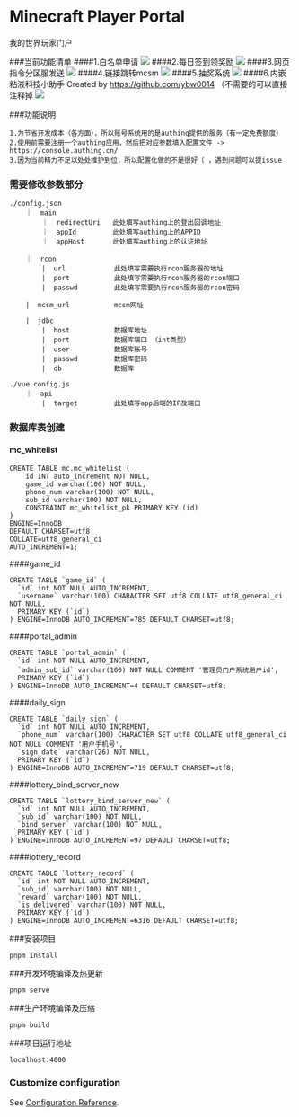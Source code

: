 # Minecraft Player Portal
我的世界玩家门户

###当前功能清单
####1.白名单申请
![](https://s3.bmp.ovh/imgs/2022/03/a515e27ec81457c8.png)
####2.每日签到领奖励
![](https://i.bmp.ovh/imgs/2022/03/06cc20ccbaa3cca8.png)
####3.网页指令分区服发送
![](https://i.bmp.ovh/imgs/2022/03/2aeb83c3bc4ad79f.png)
####4.链接跳转mcsm
![](https://i.bmp.ovh/imgs/2022/03/49b0b302f1cae65b.png)
####5.抽奖系统
![](https://i.bmp.ovh/imgs/2022/03/6f804b302d56f861.png)
####6.内嵌粘液科技小助手 Created by https://github.com/ybw0014
（不需要的可以直接注释掉
![](https://i.bmp.ovh/imgs/2022/03/521e665a2f1882e2.png)

###功能说明
```angular2html
1.为节省开发成本（各方面），所以账号系统用的是authing提供的服务（有一定免费额度）
2.使用前需要注册一个authing应用，然后把对应参数填入配置文件 -> https://console.authing.cn/
3.因为当前精力不足以处处维护到位，所以配置化做的不是很好（ ，遇到问题可以提issue
```


### 需要修改参数部分
```angular2html
./config.json
    ｜  main              
        ｜  redirectUri   此处填写authing上的登出回调地址
        ｜  appId         此处填写authing上的APPID
        ｜  appHost       此处填写authing上的认证地址

    ｜  rcon
        |  url            此处填写需要执行rcon服务器的地址
        |  port           此处填写需要执行rcon服务器的rcon端口
        |  passwd         此处填写需要执行rcon服务器的rcon密码

    |  mcsm_url           mcsm网址

    |  jdbc
        |  host           数据库地址
        |  port           数据库端口 （int类型）
        |  user           数据库账号
        |  passwd         数据库密码
        |  db             数据库

./vue.config.js
    ｜  api
        |  target         此处填写app后端的IP及端口

```

### 数据库表创建
#### mc_whitelist
```angular2html
CREATE TABLE mc.mc_whitelist (
	id INT auto_increment NOT NULL,
	game_id varchar(100) NOT NULL,
	phone_num varchar(100) NOT NULL,
	sub_id varchar(100) NOT NULL,
	CONSTRAINT mc_whitelist_pk PRIMARY KEY (id)
)
ENGINE=InnoDB
DEFAULT CHARSET=utf8
COLLATE=utf8_general_ci
AUTO_INCREMENT=1;
```

####game_id
```angular2html
CREATE TABLE `game_id` (
  `id` int NOT NULL AUTO_INCREMENT,
  `username` varchar(100) CHARACTER SET utf8 COLLATE utf8_general_ci NOT NULL,
  PRIMARY KEY (`id`)
) ENGINE=InnoDB AUTO_INCREMENT=785 DEFAULT CHARSET=utf8;
```

####portal_admin
```angular2html
CREATE TABLE `portal_admin` (
  `id` int NOT NULL AUTO_INCREMENT,
  `admin_sub_id` varchar(100) NOT NULL COMMENT '管理员门户系统用户id',
  PRIMARY KEY (`id`)
) ENGINE=InnoDB AUTO_INCREMENT=4 DEFAULT CHARSET=utf8;
```

####daily_sign
```angular2html
CREATE TABLE `daily_sign` (
  `id` int NOT NULL AUTO_INCREMENT,
  `phone_num` varchar(100) CHARACTER SET utf8 COLLATE utf8_general_ci NOT NULL COMMENT '用户手机号',
  `sign_date` varchar(26) NOT NULL,
  PRIMARY KEY (`id`)
) ENGINE=InnoDB AUTO_INCREMENT=719 DEFAULT CHARSET=utf8;
```

####lottery_bind_server_new
```angular2html
CREATE TABLE `lottery_bind_server_new` (
  `id` int NOT NULL AUTO_INCREMENT,
  `sub_id` varchar(100) NOT NULL,
  `bind_server` varchar(100) NOT NULL,
  PRIMARY KEY (`id`)
) ENGINE=InnoDB AUTO_INCREMENT=97 DEFAULT CHARSET=utf8;
```

####lottery_record
```
CREATE TABLE `lottery_record` (
  `id` int NOT NULL AUTO_INCREMENT,
  `sub_id` varchar(100) NOT NULL,
  `reward` varchar(100) NOT NULL,
  `is_delivered` varchar(100) NOT NULL,
  PRIMARY KEY (`id`)
) ENGINE=InnoDB AUTO_INCREMENT=6316 DEFAULT CHARSET=utf8;
```

###安装项目
```
pnpm install
```

###开发环境编译及热更新
```
pnpm serve
```

###生产环境编译及压缩
```
pnpm build
```

###项目运行地址
```
localhost:4000
```


### Customize configuration
See [Configuration Reference](https://cli.vuejs.org/config/).
